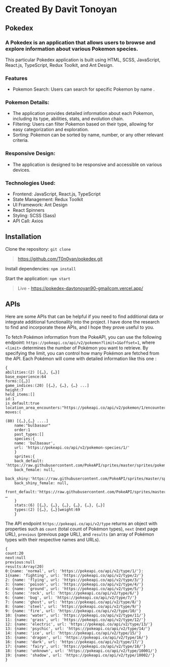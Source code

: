 # Created By Davit Tonoyan

## Pokedex

### A Pokedex is an application that allows users to browse and explore information about various Pokemon species.

This particular Pokedex application is built using HTML, SCSS, JavaScript, React.js, TypeScript, Redux Toolkit, and Ant
Design.

### Features

- Pokemon Search: Users can search for specific Pokemon by name .

### Pokemon Details:

- The application provides detailed information about each Pokemon, including its type, abilities, stats, and evolution
  chain.
- Filtering: Users can filter Pokemon based on their type, allowing for easy categorization and exploration.
- Sorting: Pokemon can be sorted by name, number, or any other relevant criteria.

### Responsive Design:

- The application is designed to be responsive and accessible on various devices.

### Technologies Used:

- Frontend: JavaScript, React.js, TypeScript
- State Management: Redux Toolkit
- UI Framework: Ant Design
- React Spinners
- Styling: SCSS (Sass)
- API Call: Axios

## Installation

Clone the repository: `git clone`

> <https://github.com/T0n0yan/pokedex.git>

Install dependencies: `npm install`

Start the application: `npm start`

> Live - <https://pokedex-davtonoyan90-gmailcom.vercel.app/>

## APIs

Here are some APIs that can be helpful if you need to find additional data or integrate additional functionality into
the project.
I have done the research to find and incorporate these APIs, and I hope they prove useful to you.

To fetch Pokémon information from the PokeAPI,
you can use the following endpoint: `https://pokeapi.co/api/v2/pokemon?limit=1&offset=1`,
where `<limit>` determines the number of Pokémon you want to retrieve.
By specifying the limit, you can control how many Pokémon are fetched from the API.
Each Pokémon will come with detailed information like this one :

```
{
abilities:(2) [{…}, {…}]
base_experience:64
forms:[{…}]
game_indices:(20) [{…}, {…}, {…} ...]
height:7
held_items:[]
id:1
is_default:true
location_area_encounters:"https://pokeapi.co/api/v2/pokemon/1/encounters"
moves:(

(80) [{…},{…} ....]
    name:"bulbasaur"
    order:1
    past_types:[]
    species:{
    name: 'bulbasaur',
    url: 'https://pokeapi.co/api/v2/pokemon-species/1/'
    }
    sprites:{
    back_default: 'https://raw.githubusercontent.com/PokeAPI/sprites/master/sprites/pokemon/back/1.png',
    back_female: null,
    back_shiny:'https://raw.githubusercontent.com/PokeAPI/sprites/master/sprites/pokemon/back/shiny/1.png',
    back_shiny_female: null,
    front_default:'https://raw.githubusercontent.com/PokeAPI/sprites/master/sprites/pokemon/1.png', …
    }
    stats:(6) [{…}, {…}, {…}, {…}, {…}, {…}]
    types:(2) [{…}, {…}]weight:69
    }
```

The API endpoint `https://pokeapi.co/api/v2/type` returns an object with properties such as `count` (total count of
Pokémon types), `next` (next page URL), `previous` (previous page URL), and `results` (an array of Pokémon types with
their respective names and URLs).

```
{
count:20
next:null
previous:null
results:Array(20)
0:{name: 'normal', url: 'https://pokeapi.co/api/v2/type/1/'}:
1{name: 'fighting', url: 'https://pokeapi.co/api/v2/type/2/'}
2: {name: 'flying', url: 'https://pokeapi.co/api/v2/type/3/'}
3: {name: 'poison', url: 'https://pokeapi.co/api/v2/type/4/'}
4: {name: 'ground', url: 'https://pokeapi.co/api/v2/type/5/'}
5: {name: 'rock', url: 'https://pokeapi.co/api/v2/type/6/'}
6: {name: 'bug', url: 'https://pokeapi.co/api/v2/type/7/'}
7: {name: 'ghost', url: 'https://pokeapi.co/api/v2/type/8/'}
8: {name: 'steel', url: 'https://pokeapi.co/api/v2/type/9/'}
9: {name: 'fire', url: 'https://pokeapi.co/api/v2/type/10/'}
10: {name: 'water', url: 'https://pokeapi.co/api/v2/type/11/'}
11: {name: 'grass', url: 'https://pokeapi.co/api/v2/type/12/'}
12: {name: 'electric', url: 'https://pokeapi.co/api/v2/type/13/'}
13: {name: 'psychic', url: 'https://pokeapi.co/api/v2/type/14/'}
14: {name: 'ice', url: 'https://pokeapi.co/api/v2/type/15/'}
15: {name: 'dragon', url: 'https://pokeapi.co/api/v2/type/16/'}
16: {name: 'dark', url: 'https://pokeapi.co/api/v2/type/17/'}
17: {name: 'fairy', url: 'https://pokeapi.co/api/v2/type/18/'}
18: {name: 'unknown', url: 'https://pokeapi.co/api/v2/type/10001/'}
19: {name: 'shadow', url: 'https://pokeapi.co/api/v2/type/10002/'}
}
```
